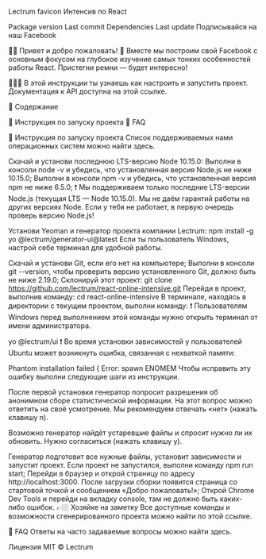 Lectrum favicon Интенсив по React

Package version  Last commit  Dependencies  Last update
 Подписывайся на наш Facebook

👋🏼 Привет и добро пожаловать!
📸 Вместе мы построим свой Facebook с основным фокусом на глубокое изучение самых тонких особенностей работы React. Пристегни ремни — будет интересно!


👨🏼‍🔬 В этой инструкции ты узнаешь как настроить и запустить проект. Документация к API доступна на этой ссылке.


📜 Содержание


🚀 Инструкция по запуску проекта
🤔 FAQ

🚀 Инструкция по запуску проекта
Список поддерживаемых нами операционных систем можно найти здесь.

Скачай и установи последнюю LTS-версию Node 10.15.0:
Выполни в консоли node -v и убедись, что установленная версия Node.js не ниже 10.15.0;
Выполни в консоли npm -v и убедись, что установленная версия npm не ниже 6.5.0;
❗️ Мы поддерживаем только последние LTS-версии Node.js (текущая LTS — Node 10.15.0). Мы не даём гарантий работы на других версиях Node. Если у тебя не работает, в первую очередь проверь версию Node.js!

Установи Yeoman и генератор проекта компании Lectrum:
npm install -g yo @lectrum/generator-ui@latest
Если ты пользователь Windows, настрой себе терминал для удобной работы.

Скачай и установи Git, если его нет на компьютере;
Выполни в консоли git --version, чтобы проверить версию установленного Git, должно быть не ниже 2.19.0;
Склонируй этот проект:
git clone https://github.com/lectrum/react-online-intensive.git
Перейди в проект, выполнив команду:
cd react-online-intensive
В терминале, находясь в директории с текущим проектом, выполни команду:
❗️ Пользователям Windows перед выполнением этой команды нужно открыть терминал от имени администратора.

yo @lectrum/ui
❗️ Во время установки зависимостей у пользователей Ubuntu может возникнуть ошибка, связанная с нехваткой памяти:

Phantom installation failed { Error: spawn ENOMEM
Чтобы исправить эту ошибку выполни следующие шаги из инструкции.

После первой установки генератор попросит разрешения об анонимном сборе статистической информации. На этот вопрос можно ответить на своё усмотрение. Мы рекомендуем отвечать «нет» (нажать клавишу n).

Возможно генератор найдёт устаревшие файлы и спросит нужно ли их обновить. Нужно согласиться (нажать клавишу y).

Генератор подготовит все нужные файлы, установит зависимости и запустит проект. Если проект не запустился, выполни команду npm run start;
Перейди в браузер и открой страницу по адресу http://localhost:3000. После загрузки сборки появится страница со стартовой точкой и сообщением «Добро пожаловать!»;
Открой Chrome Dev Tools и перейди на вкладку console, там не должно быть каких-либо ошибок.
👉🏼 Хозяйке на заметку
Все доступные команды и возможности сгенерированного проекта можно найти по этой ссылке.


🤔 FAQ
Ответы на часто задаваемые вопросы можно найти здесь. 

Лицензия
MIT © Lectrum

